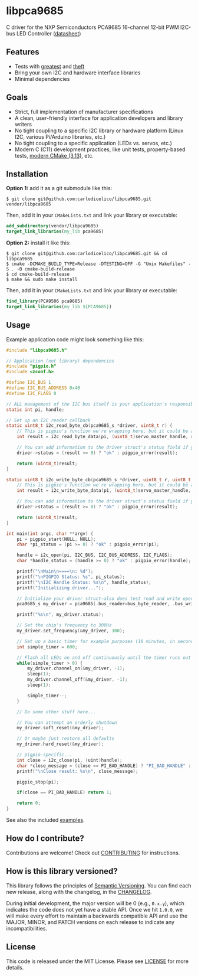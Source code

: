 # libpca9685

C driver for the NXP Semiconductors PCA9685 16-channel 12-bit PWM I2C-bus LED Controller ([datasheet](https://github.com/carlodicelico/libpca9685/tree/master/docs/PCA9685.pdf))

## Features

- Tests with [greatest](https://github.com/silentbicycle/greatest) and [theft](https://github.com/silentbicycle/theft)
- Bring your own I2C and hardware interface libraries
- Minimal dependencies

## Goals

- Strict, full implementation of manufacturer specifications
- A clean, user-friendly interface for application developers and library writers
- No tight coupling to a specific I2C library or hardware platform (Linux I2C, various Pi/Arduino libraries, etc.)
- No tight coupling to a specific application (LEDs vs. servos, etc.)
- Modern C (C11) development practices, like unit tests, property-based tests, [modern CMake (3.13)](https://cliutils.gitlab.io/modern-cmake/), etc.

## Installation

**Option 1:** add it as a git submodule like this:

```shell
$ git clone git@github.com:carlodicelico/libpca9685.git vendor/libpca9685
```

Then, add it in your `CMakeLists.txt` and link your library or executable:
```cmake
add_subdirectory(vendor/libpca9685)
target_link_libraries(my_lib pca9685)
```

**Option 2:** install it like this:

```shell
$ git clone git@github.com:carlodicelico/libpca9685.git && cd libpca9685
$ cmake -DCMAKE_BUILD_TYPE=Release -DTESTING=OFF -G "Unix Makefiles" -S . -B cmake-build-release
$ cd cmake-build-release
$ make && sudo make install 
```

Then, add it in your `CMakeLists.txt` and link your library or executable:

```cmake
find_library(PCA9506 pca9685)
target_link_libraries(my_lib ${PCA9685})
```

## Usage

Example application code might look something like this:

```C
#include "libpca9685.h"

// Application (not library) dependencies
#include "pigpio.h"
#include <zconf.h>

#define I2C_BUS 1
#define I2C_BUS_ADDRESS 0x40
#define I2C_FLAGS 0

// ALL management of the I2C bus itself is your application's responsibility!
static int pi, handle;

// Set up an I2C reader callback
static uint8_t i2c_read_byte_cb(pca9685_s *driver, uint8_t r) {
    // This is pigpio's function we're wrapping here, but it could be any other library, as well
    int result = i2c_read_byte_data(pi, (uint8_t)servo_master_handle, r);

    // You can add information to the driver struct's status field if you like
    driver->status = (result >= 0) ? "ok" : pigpio_error(result);

    return (uint8_t)result;
}

static uint8_t i2c_write_byte_cb(pca9685_s *driver, uint8_t r, uint8_t d) {
    // This is pigpio's function we're wrapping here, but it could be any other library, as well
    int result = i2c_write_byte_data(pi, (uint8_t)servo_master_handle, r, d);

    // You can add information to the driver struct's status field if you like
    driver->status = (result >= 0) ? "ok" : pigpio_error(result);

    return (uint8_t)result;
}

int main(int argc, char **argv) {
    pi = pigpio_start(NULL, NULL);
    char *pi_status = (pi >= 0) ? "ok" : pigpio_error(pi);

    handle = i2c_open(pi, I2C_BUS, I2C_BUS_ADDRESS, I2C_FLAGS);
    char *handle_status = (handle >= 0) ? "ok" : pigpio_error(handle);

    printf("\nMain\n====\n: %d");
    printf("\nPIGPIO Status: %s", pi_status);
    printf("\nI2C Handle Status: %s\n", handle_status);
    printf("Initializing driver...");

    // Initialize your driver struct—also does test read and write operations
    pca9685_s my_driver = pca9685(.bus_reader=bus_byte_reader, .bus_writer=bus_byte_writer);

    printf("%s\n", my_driver.status);

    // Set the chip's frequency to 300Hz
    my_driver.set_frequency(&my_driver, 300);

    // Set up a basic timer for example purposes (10 minutes, in seconds)
    int simple_timer = 600;

    // Flash all LEDs on and off continuously until the timer runs out
    while(simple_timer > 0) {
        my_driver.channel_on(&my_driver, -1);
        sleep(1);
        my_driver.channel_off(&my_driver, -1);
        sleep(1);

        simple_timer--;
    }

    // Do some other stuff here...

    // You can attempt an orderly shutdown
    my_driver.soft_reset(&my_driver);

    // Or maybe just restore all defaults
    my_driver.hard_reset(&my_driver);

    // pigpio-specific...
    int close = i2c_close(pi, (uint)handle);
    char *close_message = (close == PI_BAD_HANDLE) ? "PI_BAD_HANDLE" : "CLOSED";
    printf("\nClose result: %s\n", close_message);

    pigpio_stop(pi);

    if(close == PI_BAD_HANDLE) return 1;

    return 0;
}
```

See also the included [examples](https://github.com/carlodicelico/libpca9685/tree/master/examples).

## How do I contribute?

Contributions are welcome! Check out [CONTRIBUTING](https://github.com/carlodicelico/libpca9685/tree/master/CONTRIBUTING.md) for instructions.

## How is this library versioned?

This library follows the principles of [Semantic Versioning](http://semver.org/). You can find each new release,
along with the changelog, in the [CHANGELOG](https://github.com/carlodicelico/libpca9685/tree/master/CHANGELOG.md).

During initial development, the major version will be 0 (e.g., `0.x.y`), which indicates the code does not yet have a
stable API. Once we hit `1.0.0`, we will make every effort to maintain a backwards compatible API and use the MAJOR,
MINOR, and PATCH versions on each release to indicate any incompatibilities.

## License

This code is released under the MIT License. Please see [LICENSE](https://github.com/carlodicelico/libpca9685/tree/master/LICENSE) for more details.

